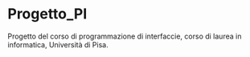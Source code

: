 # Progetto_PI
Progetto del corso di programmazione di interfaccie, corso di laurea in informatica, Università di Pisa.
